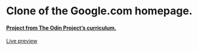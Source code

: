 ﻿# Clone of the Google.com homepage.

#### [Project from The Odin Project’s curriculum.](https://www.theodinproject.com/)


[Live preview](https://bozhidar-vangelov.github.io/google-homepage/)
